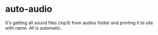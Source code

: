# auto-audio
It's getting all sound files (mp3) from audios folder and printing it to site with name. All is automatic.
